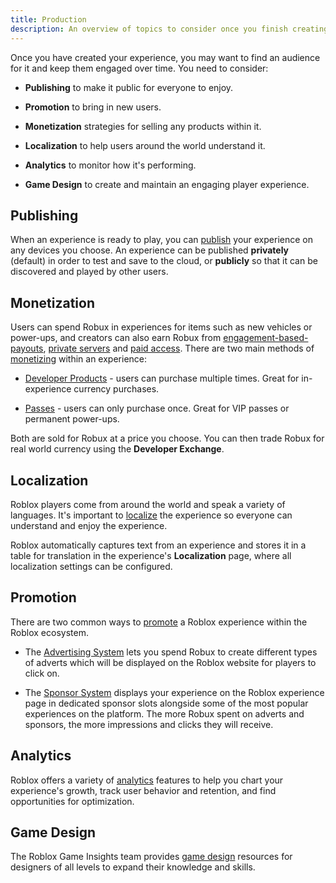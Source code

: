 ```yaml
---
title: Production
description: An overview of topics to consider once you finish creating your experience.
---
```


Once you have created your experience, you may want to find an audience for it
and keep them engaged over time. You need to consider:

- **Publishing** to make it public for everyone to enjoy.

- **Promotion** to bring in new users.

- **Monetization** strategies for selling any products within it.

- **Localization** to help users around the world understand it.

- **Analytics** to monitor how it's performing.

- **Game Design** to create and maintain an engaging player experience.

## Publishing

When an experience is ready to play, you can [publish](../production/publishing/index.md) your
experience on any devices you choose. An experience can be published **privately** (default) in order to test and save to the cloud, or **publicly** so that it can be discovered and played by other users.

## Monetization

Users can spend Robux in experiences for items such as new vehicles or
power-ups, and creators can also earn Robux from [engagement-based-payouts](../production/monetization/engagement-based-payouts.md), [private
servers](/production/monetization/private-servers) and [paid
access](/production/monetization/paid-access). There are two main methods of
[monetizing](../production/monetization/index.md) within an experience:

- [Developer Products](../production/monetization/developer-products.md) - users can purchase
  multiple times. Great for in-experience currency purchases.

- [Passes](../production/monetization/game-passes.md) - users can only purchase once.
  Great for VIP passes or permanent power-ups.

Both are sold for Robux at a price you choose. You can then trade Robux for real
world currency using the **Developer Exchange**.

## Localization

Roblox players come from around the world and speak a variety of languages. It's
important to [localize](../production/localization/index.md) the experience so everyone can
understand and enjoy the experience.

Roblox automatically captures text from an experience and stores it in a table
for translation in the experience's **Localization** page, where all localization settings can be configured.

## Promotion

There are two common ways to [promote](../production/promotion/index.md) a Roblox experience
within the Roblox ecosystem.

- The [Advertising System](../production/promotion/user-advertisements.md) lets you spend
  Robux to create different types of adverts which will be displayed on the
  Roblox website for players to click on.

- The [Sponsor System](../production/promotion/sponsoring-experiences.md) displays your
  experience on the Roblox experience page in dedicated sponsor slots alongside
  some of the most popular experiences on the platform. The more Robux spent on
  adverts and sponsors, the more impressions and clicks they will receive.

## Analytics

Roblox offers a variety of [analytics](../production/analytics/index.md) features to help you chart your experience's growth, track user behavior and retention, and find
opportunities for optimization.

## Game Design

The Roblox Game Insights team provides [game design](../production/game-design/index.md) resources for designers of all levels to expand their knowledge and skills.
